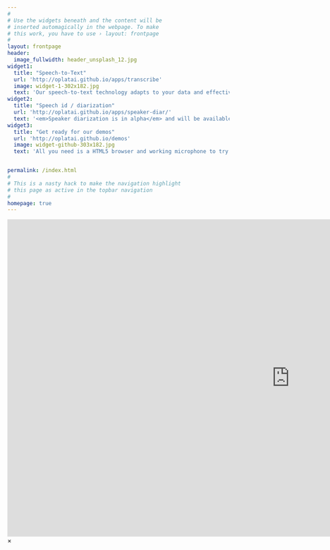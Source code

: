 ```yaml
---
#
# Use the widgets beneath and the content will be
# inserted automagically in the webpage. To make
# this work, you have to use › layout: frontpage
#
layout: frontpage
header:
  image_fullwidth: header_unsplash_12.jpg
widget1:
  title: "Speech-to-Text"
  url: 'http://oplatai.github.io/apps/transcribe'
  image: widget-1-302x182.jpg
  text: 'Our speech-to-text technology adapts to your data and effectively simplifies the task to your domain so it beats any other general speech-to-text system. <em>OplataiASR</em> offers you a fully functional speech-to-text easily **deployed in your enviroment**. We offer adaptation to down-stream application like **key-word search in audio**, **Displaying recorded audio for dictations** or **Integration into dialogue/chat systems**'
widget2:
  title: "Speech id / diarization"
  url: 'http://oplatai.github.io/apps/speaker-diar/'
  text: '<em>Speaker diarization is in alpha</em> and will be available soon!'
widget3:
  title: "Get ready for our demos"
  url: 'http://oplatai.github.io/demos'
  image: widget-github-303x182.jpg
  text: 'All you need is a HTML5 browser and working microphone to try out our technology.'


permalink: /index.html
#
# This is a nasty hack to make the navigation highlight
# this page as active in the topbar navigation
#
homepage: true
---
```


<div id="videoModal" class="reveal-modal large" data-reveal="">
  <div class="flex-video widescreen vimeo" style="display: block;">
    <iframe width="1280" height="720" src="https://www.youtube.com/embed/3b5zCFSmVvU" frameborder="0" allowfullscreen></iframe>
  </div>
  <a class="close-reveal-modal">&#215;</a>
</div>
